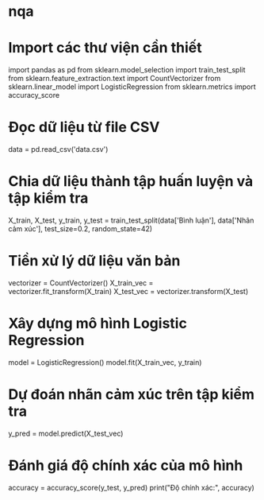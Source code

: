 # nqa
# Import các thư viện cần thiết
import pandas as pd
from sklearn.model_selection import train_test_split
from sklearn.feature_extraction.text import CountVectorizer
from sklearn.linear_model import LogisticRegression
from sklearn.metrics import accuracy_score

# Đọc dữ liệu từ file CSV
data = pd.read_csv('data.csv')

# Chia dữ liệu thành tập huấn luyện và tập kiểm tra
X_train, X_test, y_train, y_test = train_test_split(data['Bình luận'], data['Nhãn cảm xúc'], test_size=0.2, random_state=42)

# Tiền xử lý dữ liệu văn bản
vectorizer = CountVectorizer()
X_train_vec = vectorizer.fit_transform(X_train)
X_test_vec = vectorizer.transform(X_test)

# Xây dựng mô hình Logistic Regression
model = LogisticRegression()
model.fit(X_train_vec, y_train)

# Dự đoán nhãn cảm xúc trên tập kiểm tra
y_pred = model.predict(X_test_vec)

# Đánh giá độ chính xác của mô hình
accuracy = accuracy_score(y_test, y_pred)
print("Độ chính xác:", accuracy)
